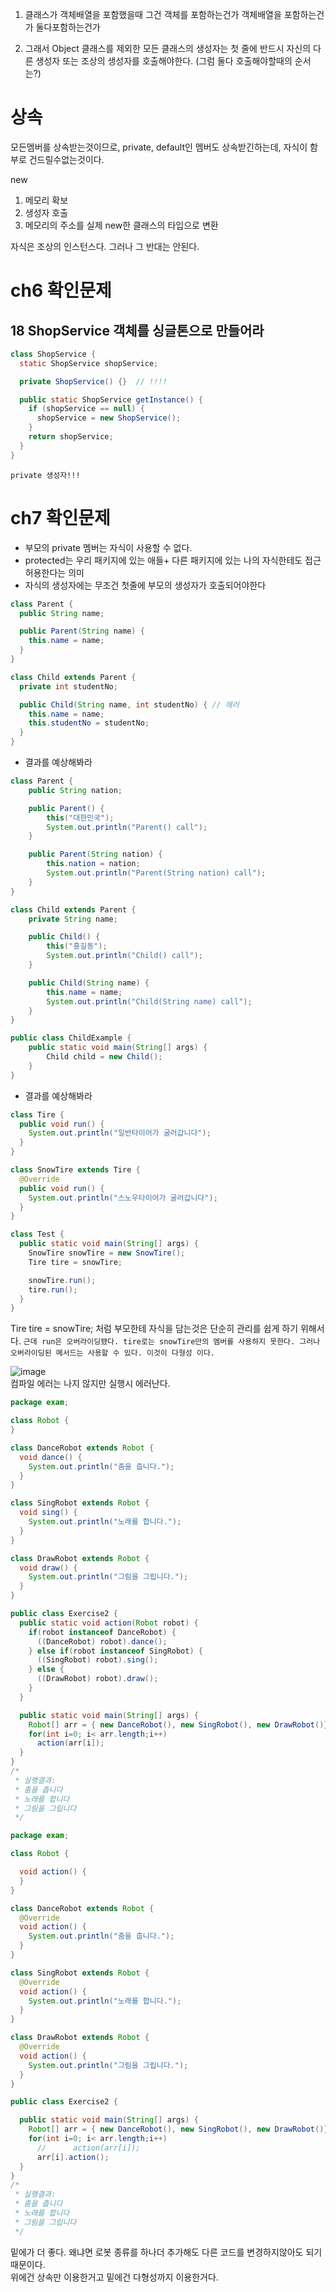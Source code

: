 1. 클래스가 객체배열을 포함했을때 그건 객체를 포함하는건가 객체배열을 포함하는건가 둘다포함하는건가  

2. 그래서 Object 클래스를 제외한 모든 클래스의 생성자는 첫 줄에 반드시 자신의 다른 생성자 또는 조상의 생성자를 호출해야한다. (그럼 둘다 호출해야할때의 순서는?) 


# 상속

모든멤버를 상속받는것이므로, private, default인 멤버도 상속받긴하는데, 자식이 함부로 건드릴수없는것이다.  

new  
1. 메모리 확보  
2. 생성자 호출  
3. 메모리의 주소를 실제 new한 클래스의 타입으로 변환  

자식은 조상의 인스턴스다. 그러나 그 반대는 안된다.  

# ch6 확인문제

## 18 ShopService 객체를 싱글톤으로 만들어라
```java
class ShopService {
  static ShopService shopService;

  private ShopService() {}  // !!!!

  public static ShopService getInstance() {
    if (shopService == null) {
      shopService = new ShopService();
    }
    return shopService;
  }
}
```
`private 생성자!!!`  

# ch7 확인문제
- 부모의 private 멤버는 자식이 사용할 수 없다.  
- protected는 우리 패키지에 있는 애들+ 다른 패키지에 있는 나의 자식한테도 접근 허용한다는 의미
- 자식의 생성자에는 무조건 첫줄에 부모의 생성자가 호출되어야한다
```java
class Parent {
  public String name;

  public Parent(String name) {
    this.name = name;
  }
}

class Child extends Parent {
  private int studentNo;

  public Child(String name, int studentNo) { // 에러
    this.name = name;
    this.studentNo = studentNo;
  }
}
```
- 결과를 예상해봐라
```java
class Parent {
    public String nation;

    public Parent() {
        this("대한민국");
        System.out.println("Parent() call");
    }

    public Parent(String nation) {
        this.nation = nation;
        System.out.println("Parent(String nation) call");
    }
}

class Child extends Parent {
    private String name;

    public Child() {
        this("홍길동");
        System.out.println("Child() call");
    }

    public Child(String name) {
        this.name = name;
        System.out.println("Child(String name) call");
    } 
}

public class ChildExample {
    public static void main(String[] args) {
        Child child = new Child();
    }
}
```
- 결과를 예상해봐라
```java
class Tire {
  public void run() {
    System.out.println("일반타이어가 굴러갑니다");
  }
}

class SnowTire extends Tire {
  @Override
  public void run() {
    System.out.println("스노우타이어가 굴러갑니다");
  }
}

class Test {
  public static void main(String[] args) {
    SnowTire snowTire = new SnowTire();
    Tire tire = snowTire;

    snowTire.run();
    tire.run();
  }
}
```
Tire tire = snowTire; 처럼 부모한테 자식을 담는것은 단순히 관리를 쉽게 하기 위해서다. `근데 run은 오버라이딩됐다. tire로는 snowTire만의 멤버를 사용하지 못한다. 그러나 오버라이딩된 메서드는 사용할 수 있다. 이것이 다형성 이다.`   

![image](https://user-images.githubusercontent.com/68311318/121991966-a3870980-cddb-11eb-9177-5b391e8db89e.png)  
컴파일 에러는 나지 않지만 실행시 에러난다.  

```java
package exam;

class Robot {
}

class DanceRobot extends Robot {
  void dance() {
    System.out.println("춤을 춥니다.");
  }
}

class SingRobot extends Robot {
  void sing() {
    System.out.println("노래를 합니다.");
  }
}

class DrawRobot extends Robot {
  void draw() {
    System.out.println("그림을 그립니다.");
  }
}

public class Exercise2 {
  public static void action(Robot robot) {
    if(robot instanceof DanceRobot) {
      ((DanceRobot) robot).dance();
    } else if(robot instanceof SingRobot) {
      ((SingRobot) robot).sing();
    } else {
      ((DrawRobot) robot).draw();
    }
  }

  public static void main(String[] args) {
    Robot[] arr = { new DanceRobot(), new SingRobot(), new DrawRobot()};
    for(int i=0; i< arr.length;i++)
      action(arr[i]);
  }
}
/*
 * 실행결과: 
 * 춤을 춥니다
 * 노래를 합니다
 * 그림을 그립니다
 */
```

```java
package exam;

class Robot {

  void action() {
  }
}

class DanceRobot extends Robot {
  @Override
  void action() {
    System.out.println("춤을 춥니다.");
  }
}

class SingRobot extends Robot {
  @Override
  void action() {
    System.out.println("노래를 합니다.");
  }
}

class DrawRobot extends Robot {
  @Override
  void action() {
    System.out.println("그림을 그립니다.");
  }
}

public class Exercise2 {

  public static void main(String[] args) {
    Robot[] arr = { new DanceRobot(), new SingRobot(), new DrawRobot()};
    for(int i=0; i< arr.length;i++)
      //      action(arr[i]);
      arr[i].action();
  }
}
/*
 * 실행결과: 
 * 춤을 춥니다
 * 노래를 합니다
 * 그림을 그립니다
 */
```
밑에가 더 좋다. 왜냐면 로봇 종류를 하나더 추가해도 다른 코드를 변경하지않아도 되기 때문이다.  
위에건 상속만 이용한거고 밑에건 다형성까지 이용한거다.  


